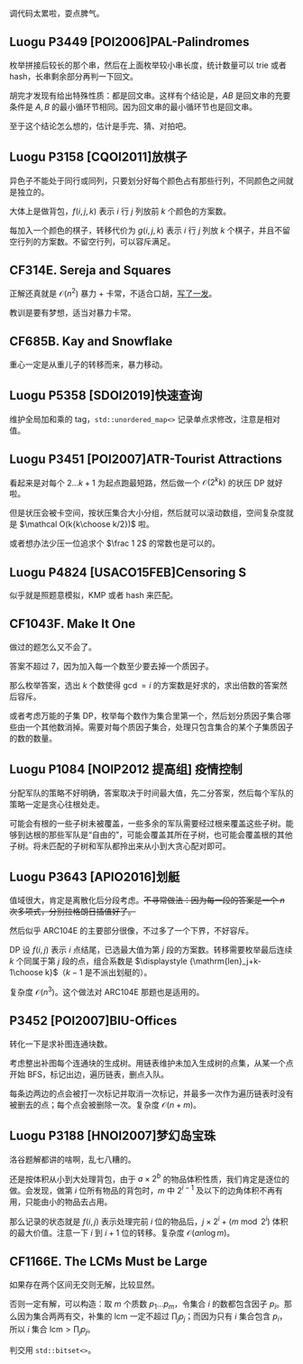 调代码太累啦，耍点脾气。

## Luogu P3449 [POI2006]PAL-Palindromes

枚举拼接后较长的那个串，然后在上面枚举较小串长度，统计数量可以 trie 或者 hash，长串剩余部分再判一下回文。

胡完才发现有给出特殊性质：都是回文串。这样有个结论是，$AB$ 是回文串的充要条件是 $A,B$ 的最小循环节相同。因为回文串的最小循环节也是回文串。

至于这个结论怎么想的，估计是手完、猜、对拍吧。

## Luogu P3158 [CQOI2011]放棋子

异色子不能处于同行或同列，只要划分好每个颜色占有那些行列，不同颜色之间就是独立的。

大体上是做背包，$f(i,j,k)$ 表示 $i$ 行 $j$ 列放前 $k$ 个颜色的方案数。

每加入一个颜色的棋子，转移代价为 $g(i,j,k)$ 表示 $i$ 行 $j$ 列放 $k$ 个棋子，并且不留空行列的方案数。不留空行列，可以容斥满足。

## CF314E. Sereja and Squares

正解还真就是 $\mathcal O(n^2)$ 暴力 + 卡常，不适合口胡，[写了一发](https://codeforces.com/contest/314/submission/134666984)。

教训是要有梦想，适当对暴力卡常。

## CF685B. Kay and Snowflake

重心一定是从重儿子的转移而来，暴力移动。

## Luogu P5358 [SDOI2019]快速查询

维护全局加和乘的 tag，`std::unordered_map<>` 记录单点求修改，注意是相对值。

## Luogu P3451 [POI2007]ATR-Tourist Attractions

看起来是对每个 $2\dots k+1$ 为起点跑最短路，然后做一个 $\mathcal O(2^kk)$ 的状压 DP 就好啦。

但是状压会被卡空间，按状压集合大小分组，然后就可以滚动数组，空间复杂度就是 $\mathcal O(k{k\choose k/2})$ 啦。

或者想办法少压一位追求个 $\frac 1 2$ 的常数也是可以的。

## Luogu P4824 [USACO15FEB]Censoring S

似乎就是照题意模拟，KMP 或者 hash 来匹配。

## CF1043F. Make It One

做过的题怎么又不会了。

答案不超过 $7$，因为加入每一个数至少要去掉一个质因子。

那么枚举答案，选出 $k$ 个数使得 $\gcd=i$ 的方案数是好求的，求出倍数的答案然后容斥。

或者考虑万能的子集 DP，枚举每个数作为集合里第一个，然后划分质因子集合哪些由一个其他数消掉。需要对每个质因子集合，处理只包含集合的某个子集质因子的数的数量。

## Luogu P1084 [NOIP2012 提高组] 疫情控制

分配军队的策略不好明确，答案取决于时间最大值，先二分答案，然后每个军队的策略一定是贪心往根处走。

可能会有根的一些子树未被覆盖，一些多余的军队需要经过根来覆盖这些子树。能够到达根的那些军队是“自由的”，可能会覆盖其所在子树，也可能会覆盖根的其他子树。将未匹配的子树和军队都拎出来从小到大贪心配对即可。

## Luogu P3643 [APIO2016]划艇

值域很大，肯定是离散化后分段考虑。~~不寻常做法：因为每一段的答案是一个 $n$ 次多项式，分别拉格朗日插值好了。~~

然后似乎 ARC104E 的主要部分很像，不过多了一个下界，不好容斥。

DP 设 $f(i,j)$ 表示 $i$ 点结尾，已选最大值为第 $j$ 段的方案数。转移需要枚举最后连续 $k$ 个同属于第 $j$ 段的点，组合系数是 $\displaystyle {\mathrm{len}_j+k-1\choose k}$（$k-1$ 是不派出划艇的）。

复杂度 $\mathcal O(n^3)$。这个做法对 ARC104E 那题也是适用的。

## P3452 [POI2007]BIU-Offices

转化一下是求补图连通块数。

考虑整出补图每个连通块的生成树。用链表维护未加入生成树的点集，从某一个点开始 BFS，标记出边，遍历链表，删点入队。

每条边两边的点会被打一次标记并取消一次标记，并最多一次作为遍历链表时没有被删去的点；每个点会被删除一次。复杂度 $\mathcal O(n+m)$。

## Luogu P3188 [HNOI2007]梦幻岛宝珠

洛谷题解都讲的啥啊，乱七八糟的。

还是按体积从小到大处理背包，由于 $a\times 2^b$ 的物品体积性质，我们肯定是逐位的做。会发现，做第 $i$ 位所有物品的背包时，$m$ 中 $2^{i-1}$ 及以下的边角体积不再有用，只能由小的物品去占用。

那么记录的状态就是 $f(i,j)$ 表示处理完前 $i$ 位的物品后，$j\times 2^i+(m\bmod 2^i)$ 体积的最大价值。注意一下 $i$ 到 $i+1$ 位的转移。复杂度 $\mathcal O(an\log m)$。

## CF1166E. The LCMs Must be Large

如果存在两个区间无交则无解，比较显然。

否则一定有解，可以构造：取 $m$ 个质数 $p_1\dots p_m$，令集合 $i$ 的数都包含因子 $p_i$。那么因为集合两两有交，补集的 $\mathrm{lcm}$ 一定不超过 $\prod_jp_j$；而因为只有 $i$ 集合包含 $p_i$，所以 $i$ 集合 $\mathrm{lcm}>\prod_jp_j$。

判交用 $\texttt{std::bitset<>}$。


